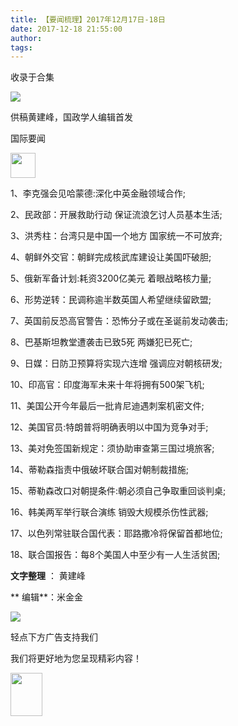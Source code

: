 ```yaml
---
title: 【要闻梳理】2017年12月17日-18日
date: 2017-12-18 21:55:00
author: 
tags: 
---
```



收录于合集

![](/images/3896/2.gif)

  

供稿黄建峰，国政学人编辑首发

  

  

  

国际要闻

  

<img src='/images/3896/3.png' width='40px' />

1、李克强会见哈蒙德:深化中英金融领域合作;

2、民政部：开展救助行动 保证流浪乞讨人员基本生活;

3、洪秀柱：台湾只是中国一个地方 国家统一不可放弃;

4、朝鲜外交官：朝鲜完成核武库建设让美国吓破胆;

5、俄新军备计划:耗资3200亿美元 着眼战略核力量;

6、形势逆转：民调称逾半数英国人希望继续留欧盟;

7、英国前反恐高官警告：恐怖分子或在圣诞前发动袭击;

8、巴基斯坦教堂遭袭击已致5死 两嫌犯已死亡;

9、日媒：日防卫预算将实现六连增 强调应对朝核研发;

10、印高官：印度海军未来十年将拥有500架飞机;

11、美国公开今年最后一批肯尼迪遇刺案机密文件;

12、美国官员:特朗普将明确表明以中国为竞争对手;

13、美对免签国新规定：须协助审查第三国过境旅客;

14、蒂勒森指责中俄破坏联合国对朝制裁措施;

15、蒂勒森改口对朝提条件:朝必须自己争取重回谈判桌;

16、韩美两军举行联合演练 销毁大规模杀伤性武器;

17、以色列常驻联合国代表：耶路撒冷将保留首都地位;

18、联合国报告：每8个美国人中至少有一人生活贫困;

  

  

 **文字整理** ： 黄建峰

 ** 编辑**：米金金

  

  

  

  

<img src='/images/3896/4.gif' width='auto' />

  

  

  

轻点下方广告支持我们

我们将更好地为您呈现精彩内容！

<img src='/images/3896/5.gif' width='51' height='69' />

  

  

